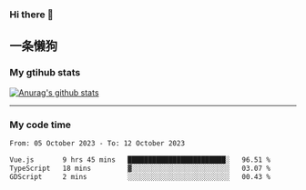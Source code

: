 ### Hi there 👋

## 一条懒狗
<!--
**kiss-me-quickly/kiss-me-quickly** is a ✨ _special_ ✨ repository because its `README.md` (this file) appears on your GitHub profile.

Here are some ideas to get you started:

- 🔭 I’m currently working on ...
- 🌱 I’m currently learning ...
- 👯 I’m looking to collaborate on ...
- 🤔 I’m looking for help with ...
- 💬 Ask me about ...
- 📫 How to reach me: ...
- 😄 Pronouns: ...
- ⚡ Fun fact: ...
-->


### My gtihub stats

[![Anurag's github stats](https://github-readme-stats.vercel.app/api?username=kiss-me-quickly)](https://github.com/anuraghazra/github-readme-stats)

***

### My code time

<!--START_SECTION:waka-->

```txt
From: 05 October 2023 - To: 12 October 2023

Vue.js       9 hrs 45 mins   ████████████████████████░   96.51 %
TypeScript   18 mins         ▓░░░░░░░░░░░░░░░░░░░░░░░░   03.07 %
GDScript     2 mins          ░░░░░░░░░░░░░░░░░░░░░░░░░   00.43 %
```

<!--END_SECTION:waka-->
